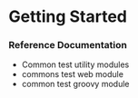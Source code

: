 # Getting Started

### Reference Documentation
- Common test utility modules
- commons test web module
- common test groovy module